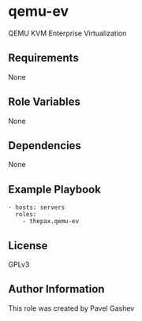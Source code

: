 # qemu-ev

QEMU KVM Enterprise Virtualization

## Requirements

None

## Role Variables

None

## Dependencies

None

## Example Playbook

    - hosts: servers
      roles:
        - thepax.qemu-ev

## License

GPLv3

## Author Information

This role was created by Pavel Gashev
